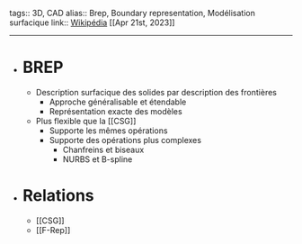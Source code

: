 tags:: 3D, CAD
alias:: Brep, Boundary representation, Modélisation surfacique
link:: [Wikipédia](https://en.wikipedia.org/wiki/Boundary_representation)
[[Apr 21st, 2023]]
***

- # BREP
	- Description surfacique des solides par description des frontières
		- Approche généralisable et étendable
		- Représentation exacte des modèles
	- Plus flexible que la [[CSG]]
		- Supporte les mêmes opérations
		- Supporte des opérations plus complexes
			- Chanfreins et biseaux
			- NURBS et B-spline
- # Relations
	- [[CSG]]
	- [[F-Rep]]